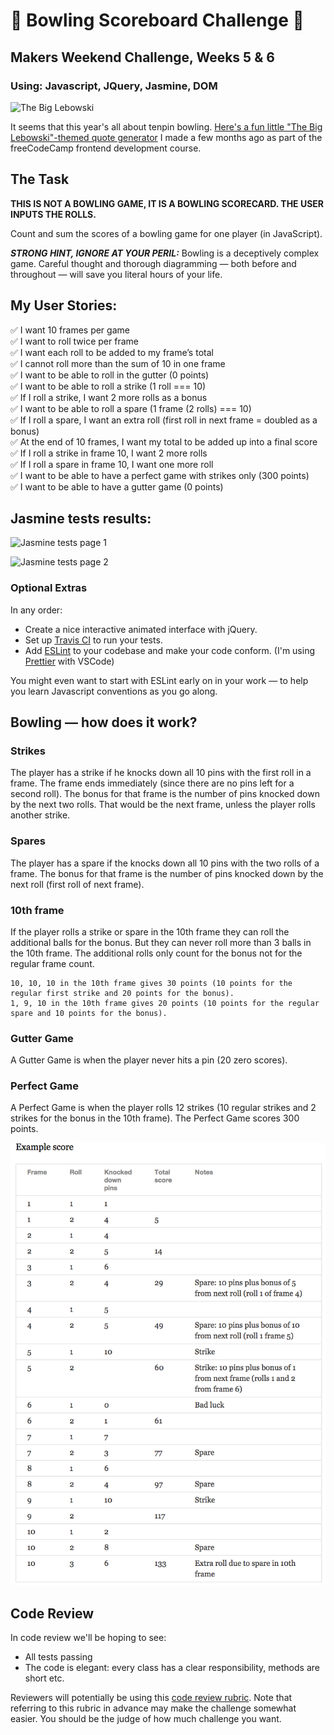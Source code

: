
:bowling: Bowling Scoreboard Challenge :bowling:
=================

## Makers Weekend Challenge, Weeks 5 & 6

### Using: Javascript, JQuery, Jasmine, DOM

![The Big Lebowski](http://res.cloudinary.com/dani-devs-and-designs/image/upload/v1526749202/theDude4_orkwwr.png)

 It seems that this year's all about tenpin bowling. [Here's a fun little "The Big Lebowski"-themed quote generator](https://daniellebooysen.com/random-quote-machine) I made a few months ago as part of the freeCodeCamp frontend development course.

## The Task

**THIS IS NOT A BOWLING GAME, IT IS A BOWLING SCORECARD. THE USER INPUTS THE ROLLS.**

Count and sum the scores of a bowling game for one player (in JavaScript).

___STRONG HINT, IGNORE AT YOUR PERIL:___ Bowling is a deceptively complex game. Careful thought and thorough diagramming — both before and throughout — will save you literal hours of your life.

## My User Stories:

:white_check_mark: I want 10 frames per game   
:white_check_mark: I want to roll twice per frame   
:white_check_mark: I want each roll to be added to my frame’s total   
:white_check_mark: I cannot roll more than the sum of 10 in one frame     
:white_check_mark: I want to be able to roll in the gutter (0 points)    
:white_check_mark: I want to be able to roll a strike (1 roll === 10)   
:white_check_mark: If I roll a strike, I want 2 more rolls as a bonus    
:white_check_mark: I want to be able to roll a spare (1 frame (2 rolls) === 10)   
:white_check_mark: If I roll a spare, I want an extra roll (first roll in next frame = doubled as a bonus)  
:white_check_mark: At the end of 10 frames, I want my total to be added up into a final score   
:white_check_mark: If I roll a strike in frame 10, I want 2 more rolls   
:white_check_mark: If I roll a spare in frame 10, I want one more roll   
:white_check_mark: I want to be able to have a perfect game with strikes only (300 points)     
:white_check_mark: I want to be able to have a gutter game (0 points) 

## Jasmine tests results:

![Jasmine tests page 1](http://res.cloudinary.com/dani-devs-and-designs/image/upload/v1534715650/Screen_Shot_2018-08-19_at_22.49.03_itqyzc.png)

![Jasmine tests page 2](http://res.cloudinary.com/dani-devs-and-designs/image/upload/v1534715650/Screen_Shot_2018-08-19_at_22.49.47_sxxhtv.png)

### Optional Extras

In any order:

* Create a nice interactive animated interface with jQuery.
* Set up [Travis CI](https://travis-ci.org) to run your tests.
* Add [ESLint](http://eslint.org/) to your codebase and make your code conform. (I'm using [Prettier](https://prettier.io/) with VSCode)

You might even want to start with ESLint early on in your work — to help you
learn Javascript conventions as you go along.

## Bowling — how does it work?

### Strikes

The player has a strike if he knocks down all 10 pins with the first roll in a frame. The frame ends immediately (since there are no pins left for a second roll). The bonus for that frame is the number of pins knocked down by the next two rolls. That would be the next frame, unless the player rolls another strike.

### Spares

The player has a spare if the knocks down all 10 pins with the two rolls of a frame. The bonus for that frame is the number of pins knocked down by the next roll (first roll of next frame).

### 10th frame

If the player rolls a strike or spare in the 10th frame they can roll the additional balls for the bonus. But they can never roll more than 3 balls in the 10th frame. The additional rolls only count for the bonus not for the regular frame count.

    10, 10, 10 in the 10th frame gives 30 points (10 points for the regular first strike and 20 points for the bonus).
    1, 9, 10 in the 10th frame gives 20 points (10 points for the regular spare and 10 points for the bonus).

### Gutter Game

A Gutter Game is when the player never hits a pin (20 zero scores).

### Perfect Game

A Perfect Game is when the player rolls 12 strikes (10 regular strikes and 2 strikes for the bonus in the 10th frame). The Perfect Game scores 300 points.

![Ten Pin Score Example](images/example_ten_pin_scoring.png)

## Code Review

In code review we'll be hoping to see:

* All tests passing
* The code is elegant: every class has a clear responsibility, methods are short etc.

Reviewers will potentially be using this [code review rubric](docs/review.md).  Note that referring to this rubric in advance may make the challenge somewhat easier.  You should be the judge of how much challenge you want.
